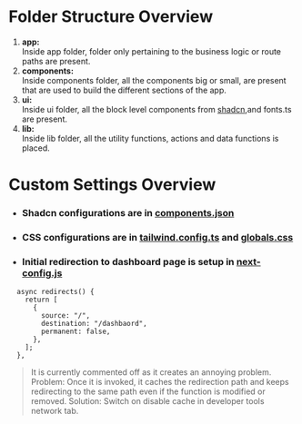 # Folder Structure Overview

1. **app:**\
   Inside app folder, folder only pertaining to the business logic or route paths are present.
2. **components:**\
   Inside components folder, all the components big or small, are present that are used to build the different sections of the app.
3. **ui:**\
   Inside ui folder, all the block level components from [shadcn](https://ui.shadcn.com/),and fonts.ts are present.
4. **lib:**\
   Inside lib folder, all the utility functions, actions and data functions is placed.

# Custom Settings Overview

- ### **Shadcn configurations are in [components.json](components.json)**
- ### **CSS configurations are in [tailwind.config.ts](tailwind.config.ts) and [globals.css](globals.css)**
- ### **Initial redirection to dashboard page is setup in [next-config.js](next.config.js)**

```
  async redirects() {
    return [
      {
        source: "/",
        destination: "/dashbaord",
        permanent: false,
      },
    ];
  },
```

> It is currently commented off as it creates an annoying problem.
> Problem: Once it is invoked, it caches the redirection path and keeps redirecting to the same path even if the function is modified or removed.
> Solution: Switch on disable cache in developer tools network tab.
